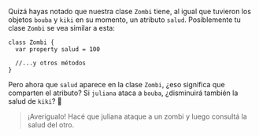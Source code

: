 Quizá hayas notado que nuestra clase `Zombi` tiene, al igual que tuvieron los objetos `bouba` y `kiki` en su momento, un atributo `salud`. Posiblemente tu clase `Zombi` se vea similar a esta:

```wollok
class Zombi {
  var property salud = 100
  
  //...y otros métodos
}
```

Pero ahora que `salud` aparece en la clase `Zombi`, ¿eso significa que comparten el atributo? Si `juliana` ataca a `bouba`, ¿disminuirá también la salud de `kiki`? :hospital: 

> ¡Averigualo! Hacé que juliana ataque a un zombi y luego consultá la salud del otro.
